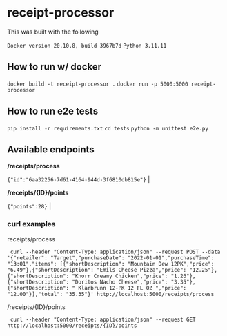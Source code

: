 # receipt-processor

This was built with the following

`Docker version 20.10.8, build 3967b7d`
`Python 3.11.11`

## How to run w/ docker

`docker build -t receipt-processor .`
`docker run -p 5000:5000 receipt-processor`

## How to run e2e tests

`pip install -r requirements.txt`
`cd tests`
`python -m unittest e2e.py`

## Available endpoints

**/receipts/process**  

 `{"id":"6aa32256-7d61-4164-944d-3f6810db815e"}` |

**/receipts/{ID}/points**

`{"points":28}` |

### curl examples

receipts/process

     curl --header "Content-Type: application/json" --request POST --data '{"retailer": "Target","purchaseDate": "2022-01-01","purchaseTime": "13:01","items": [{"shortDescription": "Mountain Dew 12PK","price": "6.49"},{"shortDescription": "Emils Cheese Pizza","price": "12.25"},{"shortDescription": "Knorr Creamy Chicken","price": "1.26"},{"shortDescription": "Doritos Nacho Cheese","price": "3.35"},{"shortDescription": " Klarbrunn 12-PK 12 FL OZ ","price": "12.00"}],"total": "35.35"}' http://localhost:5000/receipts/process

/receipts/{ID}/points

     curl --header "Content-Type: application/json" --request GET http://localhost:5000/receipts/{ID}/points
